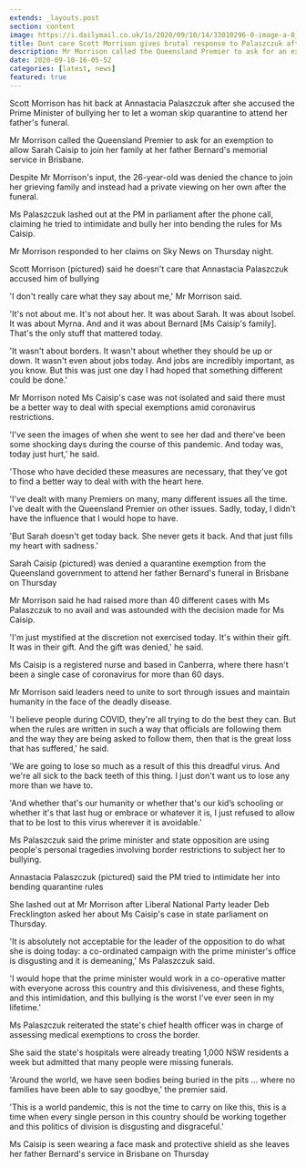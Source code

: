 ```yaml
---
extends: _layouts.post
section: content
image: https://i.dailymail.co.uk/1s/2020/09/10/14/33010296-0-image-a-8_1599743768877.jpg 
title: Dont care Scott Morrison gives brutal response to Palaszczuk after she accused him of bullying 
description: Mr Morrison called the Queensland Premier to ask for an exemption to allow Sarah Caisip to join her family at her father Bernards memorial service in Brisbane. 
date: 2020-09-10-16-05-52 
categories: [latest, news] 
featured: true 
--- 
```

Scott Morrison has hit back at Annastacia Palaszczuk after she accused the Prime Minister of bullying her to let a woman skip quarantine to attend her father's funeral.

Mr Morrison called the Queensland Premier to ask for an exemption to allow Sarah Caisip to join her family at her father Bernard's memorial service in Brisbane.

Despite Mr Morrison's input, the 26-year-old was denied the chance to join her grieving family and instead had a private viewing on her own after the funeral. 

Ms Palaszczuk lashed out at the PM in parliament after the phone call, claiming he tried to intimidate and bully her into bending the rules for Ms Caisip.

Mr Morrison responded to her claims on Sky News on Thursday night.

Scott Morrison (pictured) said he doesn't care that Annastacia Palaszczuk accused him of bullying

'I don't really care what they say about me,' Mr Morrison said.

'It's not about me. It's not about her. It was about Sarah. It was about Isobel. It was about Myrna. And and it was about Bernard [Ms Caisip's family]. That's the only stuff that mattered today.

'It wasn't about borders. It wasn't about whether they should be up or down. It wasn't even about jobs today. And jobs are incredibly important, as you know. But this was just one day I had hoped that something different could be done.'

Mr Morrison noted Ms Caisip's case was not isolated and said there must be a better way to deal with special exemptions amid coronavirus restrictions.

'I've seen the images of when she went to see her dad and there've been some shocking days during the course of this pandemic. And today was, today just hurt,' he said. 

'Those who have decided these measures are necessary, that they've got to find a better way to deal with with the heart here.

'I've dealt with many Premiers on many, many different issues all the time. I've dealt with the Queensland Premier on other issues. Sadly, today, I didn't have the influence that I would hope to have.

'But Sarah doesn't get today back. She never gets it back. And that just fills my heart with sadness.'

Sarah Caisip (pictured) was denied a quarantine exemption from the Queensland government to attend her father Bernard's funeral in Brisbane on Thursday

Mr Morrison said he had raised more than 40 different cases with Ms Palaszczuk to no avail and was astounded with the decision made for Ms Caisip.

'I'm just mystified at the discretion not exercised today. It's within their gift. It was in their gift. And the gift was denied,' he said.

Ms Caisip is a registered nurse and based in Canberra, where there hasn't been a single case of coronavirus for more than 60 days. 

Mr Morrison said leaders need to unite to sort through issues and maintain humanity in the face of the deadly disease.

'I believe people during COVID, they're all trying to do the best they can. But when the rules are written in such a way that officials are following them and the way they are being asked to follow them, then that is the great loss that has suffered,' he said.

'We are going to lose so much as a result of this this dreadful virus. And we're all sick to the back teeth of this thing. I just don't want us to lose any more than we have to.

'And whether that's our humanity or whether that's our kid’s schooling or whether it's that last hug or embrace or whatever it is, I just refused to allow that to be lost to this virus wherever it is avoidable.' 

Ms Palaszczuk said the prime minister and state opposition are using people's personal tragedies involving border restrictions to subject her to bullying. 

Annastacia Palaszczuk (pictured) said the PM tried to intimidate her into bending quarantine rules

She lashed out at Mr Morrison after Liberal National Party leader Deb Frecklington asked her about Ms Caisip's case in state parliament on Thursday. 

'It is absolutely not acceptable for the leader of the opposition to do what she is doing today: a co-ordinated campaign with the prime minister's office is disgusting and it is demeaning,' Ms Palaszczuk said.

'I would hope that the prime minister would work in a co-operative matter with everyone across this country and this divisiveness, and these fights, and this intimidation, and this bullying is the worst I've ever seen in my lifetime.'

Ms Palaszczuk reiterated the state's chief health officer was in charge of assessing medical exemptions to cross the border.

She said the state's hospitals were already treating 1,000 NSW residents a week but admitted that many people were missing funerals.

'Around the world, we have seen bodies being buried in the pits ... where no families have been able to say goodbye,' the premier said.

'This is a world pandemic, this is not the time to carry on like this, this is a time when every single person in this country should be working together and this politics of division is disgusting and disgraceful.'

Ms Caisip is seen wearing a face mask and protective shield as she leaves her father Bernard's service in Brisbane on Thursday

